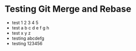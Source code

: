 # Testing Git Merge and Rebase
- test 1 2 3 4 5
- test a b c d e f g h
- test x y z
- testing abcdefg
- testing 123456